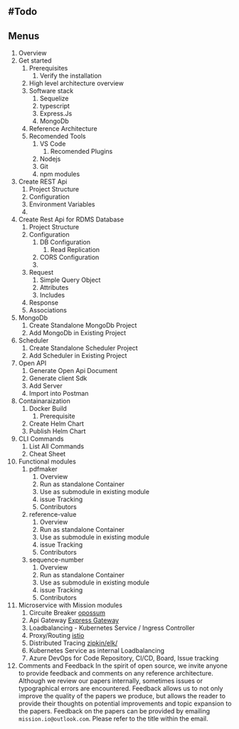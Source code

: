#Todo
---
## Menus
1. Overview
2. Get started
   1. Prerequisites
      1. Verify the installation
   2. High level architecture overview
   3. Software stack
      1. Sequelize
      2. typescript
      3. Express.Js
      4. MongoDb
   4. Reference Architecture
   5. Recomended Tools
      1. VS Code 
         1. Recomended Plugins
      2. Nodejs
      3. Git
      4. npm modules
3. Create REST Api
   1. Project Structure
   2. Configuration
   3. Environment Variables
   4. 
4. Create Rest Api for RDMS Database
   1. Project Structure
   2. Configuration
      1. DB Configuration
         1. Read Replication
      2. CORS Configuration
      3. 
   2. Request
      1. Simple Query Object
      2. Attributes
      3. Includes
    3. Response
    4. Associations
5. MongoDb
    1. Create Standalone MongoDb Project
    2. Add MongoDb in Existing Project
7. Scheduler
    1. Create Standalone Scheduler Project
    2. Add Scheduler in Existing Project
8. Open API
    1. Generate Open Api Document
    2. Generate client Sdk
    2. Add Server 
    3. Import into Postman 
9. Containaraization
    1. Docker Build
       1. Prerequisite
    2. Create Helm Chart
    3. Publish Helm Chart
10. CLI Commands
    1. List All Commands
    2. Cheat Sheet
11. Functional modules
    1. pdfmaker
       1. Overview
       2. Run as standalone Container
       3. Use as submodule in existing module
       4. issue Tracking
       5. Contributors
    2. reference-value
       1. Overview
       2. Run as standalone Container
       3. Use as submodule in existing module
       4. issue Tracking
       5. Contributors
    3. sequence-number
       1. Overview
       2. Run as standalone Container
       3. Use as submodule in existing module
       4. issue Tracking
       5. Contributors
12. Microservice with Mission modules
    1. Circuite Breaker [opossum](https://github.com/nodeshift/opossum)
    2. Api Gateway [Express Gateway](https://github.com/ExpressGateway)
    3. Loadbalancing - Kubernetes Service / Ingress Controller
    4. Proxy/Routing [istio]()
    5. Distributed Tracing [zipkin/elk/]()
    6. Kubernetes Service as internal Loadbalancing
    7. Azure DevOps for Code Repository, CI/CD, Board, Issue tracking
13. Comments and Feedback
    In the spirit of open source, we invite anyone to provide feedback and comments on any reference architecture. Although we review our papers internally, sometimes issues or typographical errors are encountered. Feedback allows us to not only improve the quality of the papers we produce, but allows the reader to provide their thoughts on potential improvements and topic expansion to the papers. Feedback on the papers can be provided by emailing `mission.io@outlook.com`. Please refer to the title within the email.
